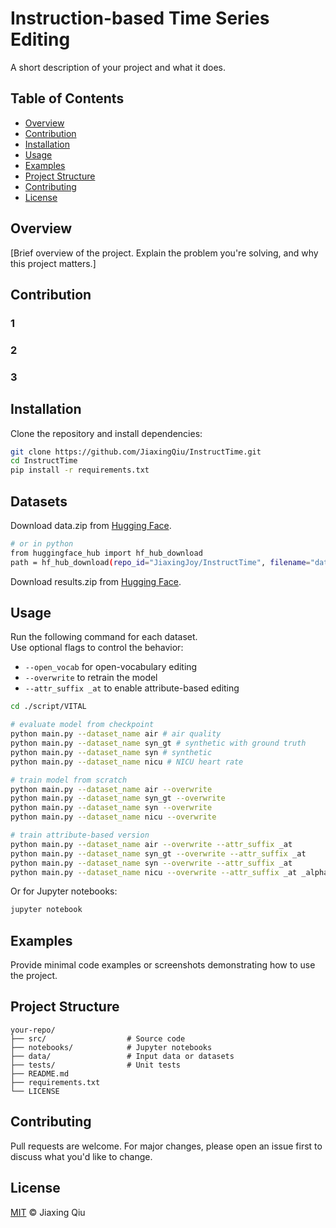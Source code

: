 # Instruction-based Time Series Editing

A short description of your project and what it does.

## Table of Contents

- [Overview](#overview)
- [Contribution](#contribution)
- [Installation](#installation)
- [Usage](#usage)
- [Examples](#examples)
- [Project Structure](#project-structure)
- [Contributing](#contributing)
- [License](#license)

## Overview

[Brief overview of the project. Explain the problem you're solving, and why this project matters.]

## Contribution

### 1
### 2
### 3

## Installation

Clone the repository and install dependencies:

```bash
git clone https://github.com/JiaxingQiu/InstructTime.git
cd InstructTime
pip install -r requirements.txt
```
## Datasets

Download data.zip from [Hugging Face](https://huggingface.co/datasets/JiaxingJoy/InstructTime/tree/main).
```bash
# or in python
from huggingface_hub import hf_hub_download
path = hf_hub_download(repo_id="JiaxingJoy/InstructTime", filename="data.zip", repo_type="dataset")
```
Download results.zip from [Hugging Face](https://huggingface.co/datasets/JiaxingJoy/InstructTime/tree/main).


## Usage

Run the following command for each dataset.  
Use optional flags to control the behavior:
- `--open_vocab` for open-vocabulary editing
- `--overwrite` to retrain the model
- `--attr_suffix _at` to enable attribute-based editing

```bash
cd ./script/VITAL

# evaluate model from checkpoint
python main.py --dataset_name air # air quality
python main.py --dataset_name syn_gt # synthetic with ground truth
python main.py --dataset_name syn # synthetic
python main.py --dataset_name nicu # NICU heart rate

# train model from scratch
python main.py --dataset_name air --overwrite
python main.py --dataset_name syn_gt --overwrite
python main.py --dataset_name syn --overwrite
python main.py --dataset_name nicu --overwrite

# train attribute-based version
python main.py --dataset_name air --overwrite --attr_suffix _at
python main.py --dataset_name syn_gt --overwrite --attr_suffix _at
python main.py --dataset_name syn --overwrite --attr_suffix _at
python main.py --dataset_name nicu --overwrite --attr_suffix _at _alpha_init 1e-2

```



Or for Jupyter notebooks:

```bash
jupyter notebook
```

## Examples

Provide minimal code examples or screenshots demonstrating how to use the project.

## Project Structure

```
your-repo/
├── src/                  # Source code
├── notebooks/            # Jupyter notebooks
├── data/                 # Input data or datasets
├── tests/                # Unit tests
├── README.md
├── requirements.txt
└── LICENSE
```

## Contributing

Pull requests are welcome. For major changes, please open an issue first to discuss what you'd like to change.

## License

[MIT](LICENSE) © Jiaxing Qiu
